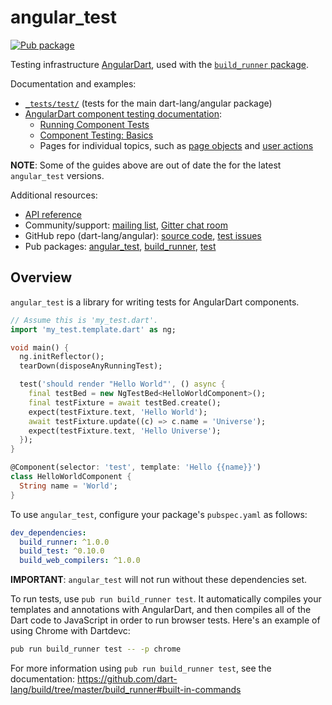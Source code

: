 # angular_test

[![Pub package](https://img.shields.io/pub/v/angular_test.svg)][pub_angular_test]

Testing infrastructure [AngularDart][webdev_angular],
used with the [`build_runner` package][build_runner].

Documentation and examples:

* [`_tests/test/`][test_folder] (tests for the main dart-lang/angular package)
* [AngularDart component testing documentation][webdev_testing]:
  * [Running Component Tests](https://angulardart.dev/guide/testing/component/running-tests)
  * [Component Testing: Basics](https://angulardart.dev/guide/testing/component/basics)
  * Pages for individual topics, such as
    [page objects](https://angulardart.dev/guide/testing/component/page-objects)
    and
    [user actions](https://angulardart.dev/guide/testing/component/simulating-user-action)

**NOTE**: Some of the guides above are out of date the for the latest `angular_test` versions.

[pub_angular_test]: https://pub.dev/packages/angular_test
[pub_test]: https://pub.dev/packages/test
[build_runner]: https://pub.dev/packages/build_runner
[test_folder]: https://github.com/dart-lang/angular/tree/master/_tests/test
[webdev_angular]: https://angulardart.dev/
[webdev_testing]: https://angulardart.dev/guide/testing/component

Additional resources:

* [API reference][dartdoc]
* Community/support:
  [mailing list][],
  [Gitter chat room][]
* GitHub repo (dart-lang/angular):
  [source code](https://github.com/dart-lang/angular),
  [test issues][]
* Pub packages: [angular_test][pub_angular_test], [build_runner][build_runner], [test][pub_test]

[dartdoc]: https://www.dartdocs.org/documentation/angular_test/latest
[Gitter chat room]: https://gitter.im/dart-lang/angular
[mailing list]: https://groups.google.com/a/dartlang.org/forum/#!forum/web
[test issues]: https://github.com/dart-lang/angular/issues?q=is%3Aopen+is%3Aissue+label%3A%22package%3A+angular_test%22
[source code]: https://github.com/dart-lang/angular

## Overview

`angular_test` is a library for writing tests for AngularDart components.

```dart
// Assume this is 'my_test.dart'.
import 'my_test.template.dart' as ng;

void main() {
  ng.initReflector();
  tearDown(disposeAnyRunningTest);

  test('should render "Hello World"', () async {
    final testBed = new NgTestBed<HelloWorldComponent>();
    final testFixture = await testBed.create();
    expect(testFixture.text, 'Hello World');
    await testFixture.update((c) => c.name = 'Universe');
    expect(testFixture.text, 'Hello Universe');
  });
}

@Component(selector: 'test', template: 'Hello {{name}}')
class HelloWorldComponent {
  String name = 'World';
}
```

To use `angular_test`, configure your package's `pubspec.yaml` as follows:

```yaml
dev_dependencies:
  build_runner: ^1.0.0
  build_test: ^0.10.0
  build_web_compilers: ^1.0.0
```

**IMPORTANT**: `angular_test` will not run without these dependencies set.

To run tests, use `pub run build_runner test`. It automatically compiles your
templates and annotations with AngularDart, and then compiles all of the Dart
code to JavaScript in order to run browser tests. Here's an example of using
Chrome with Dartdevc:

```bash
pub run build_runner test -- -p chrome
```

For more information using `pub run build_runner test`, see the documentation:
https://github.com/dart-lang/build/tree/master/build_runner#built-in-commands
